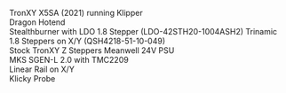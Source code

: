 TronXY X5SA (2021) running Klipper  
Dragon Hotend  
Stealthburner with LDO 1.8 Stepper (LDO-42STH20-1004ASH2)
Trinamic 1.8 Steppers on X/Y (QSH4218-51-10-049)  
Stock TronXY Z Steppers
Meanwell 24V PSU  
MKS SGEN-L 2.0 with TMC2209  
Linear Rail on X/Y  
Klicky Probe
